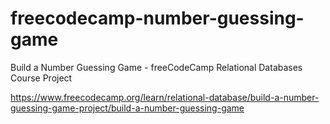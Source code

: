 # freecodecamp-number-guessing-game
Build a Number Guessing Game - freeCodeCamp Relational Databases Course Project

https://www.freecodecamp.org/learn/relational-database/build-a-number-guessing-game-project/build-a-number-guessing-game

